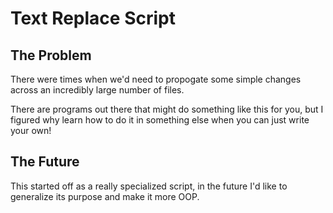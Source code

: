 # Text Replace Script

## The Problem

There were times when we'd need to propogate some simple changes across an incredibly large number of files.

There are programs out there that might do something like this for you, but I figured why learn how to do it in something else when you can just write your own!

## The Future

This started off as a really specialized script, in the future I'd like to generalize its purpose and make it more OOP.
